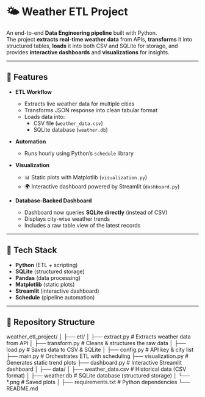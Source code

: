 # 🌤 Weather ETL Project

An end-to-end **Data Engineering pipeline** built with Python.  
The project **extracts real-time weather data** from APIs, **transforms** it into structured tables, **loads** it into both CSV and SQLite for storage, and provides **interactive dashboards** and **visualizations** for insights.  

---

## 🔹 Features
- **ETL Workflow**
  - Extracts live weather data for multiple cities
  - Transforms JSON response into clean tabular format
  - Loads data into:
    - CSV file (`weather_data.csv`)  
    - SQLite database (`weather.db`)  

- **Automation**
  - Runs hourly using Python’s `schedule` library  

- **Visualization**
  - 📊 Static plots with Matplotlib (`visualization.py`)  
  - 🌍 Interactive dashboard powered by Streamlit (`dashboard.py`)  

- **Database-Backed Dashboard**
  - Dashboard now queries **SQLite directly** (instead of CSV)  
  - Displays city-wise weather trends  
  - Includes a raw table view of the latest records  

---

## 🔹 Tech Stack
- **Python** (ETL + scripting)  
- **SQLite** (structured storage)  
- **Pandas** (data processing)  
- **Matplotlib** (static plots)  
- **Streamlit** (interactive dashboard)  
- **Schedule** (pipeline automation)  

---

## 🔹 Repository Structure
weather_etl_project/
│
├── etl/
│ ├── extract.py # Extracts weather data from API
│ ├── transform.py # Cleans & structures the raw data
│ ├── load.py # Saves data to CSV & SQLite
│
├── config.py # API key & city list
├── main.py # Orchestrates ETL with scheduling
├── visualization.py # Generates static trend plots
├── dashboard.py # Interactive Streamlit dashboard
│
├── data/
│ ├── weather_data.csv # Historical data (CSV format)
│ ├── weather.db # SQLite database (structured storage)
│ └── *.png # Saved plots
│
├── requirements.txt # Python dependencies
└── README.md
